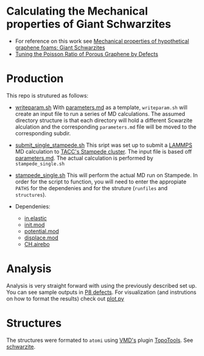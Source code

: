 # Calculating the Mechanical properties of Giant Schwarzites

* For reference on this work see [Mechanical properties of hypothetical graphene foams: Giant Schwarzites](http://www.sciencedirect.com/science/article/pii/S000862231530350X)
* [Tuning the Poisson Ratio of Porous Graphene by Defects](https://github.com/alejandrox1/poisson_lammps/blob/master/nsfposter.pdf)

# Production

This repo is strutured as follows:
* [writeparam.sh](https://github.com/alejandrox1/poisson_lammps/blob/master/writeparam.sh)
 With [parameters.md](https://github.com/alejandrox1/poisson_lammps/blob/master/parameters.md) as a template, `writeparam.sh` will create an input file to run a series of MD calculations.
 The assumed directory structure is that each directory will hold a different Scwarzite alculation and the corresponding `parameters.md` file will be moved to the corresponding subdir.

* [submit_single_stampede.sh](https://github.com/alejandrox1/poisson_lammps/blob/master/submit_single_stampede.sh)
 This sript was set up to submit a [LAMMPS](http://lammps.sandia.gov/) MD calculation to [TACC's Stampede cluster](https://portal.tacc.utexas.edu/user-guides/stampede).
 The input file is based off [parameters.md](https://github.com/alejandrox1/poisson_lammps/blob/master/parameters.md).
 The actual calculation is performed by `stampede_single.sh`
 * [stampede_single.sh](https://github.com/alejandrox1/poisson_lammps/blob/master/stampede_single.sh)
   This will perform the actual MD run on Stampede.
   In order for the script to function, you will need to enter the appropiate `PATHS` for the dependenies and for the struture (`runfiles` and `structures`).
  * Dependenies:
    * [in.elastic](https://github.com/alejandrox1/poisson_lammps/blob/master/in.elastic)
    * [init.mod](https://github.com/alejandrox1/poisson_lammps/blob/master/init.mod)
    * [potential.mod](https://github.com/alejandrox1/poisson_lammps/blob/master/potential.mod)
    * [displace.mod](https://github.com/alejandrox1/poisson_lammps/blob/master/displace.mod)
    * [CH.airebo](https://github.com/alejandrox1/poisson_lammps/blob/master/CH.airebo)


# Analysis
Analysis is very straight forward with using the previously described set up.
You can see sample outputs in [P8 defects](https://github.com/alejandrox1/poisson_lammps/tree/master/p8defects).
For visualization (and instrutions on how to format the results) check out [plot.py](https://github.com/alejandrox1/poisson_lammps/blob/master/p8defects/RESULTS_txt/plot.py)

# Structures
The structures were formated to `atomi` using [VMD's](http://www.ks.uiuc.edu/Research/vmd/) plugin [TopoTools](http://www.ks.uiuc.edu/Research/vmd/plugins/topotools/).
See [schwarzite](https://github.com/alejandrox1/poisson_lammps/tree/master/schwarzite/atomic).
